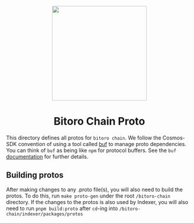 <p align="center"><img src="https://bitoro.foundation/bitoro-token.svg?" width="256" /></p>

<h1 align="center">Bitoro Chain Proto</h1>

<!-- <div align="center">
  <a href="https://github.com/bitoro-network/bitoro-chain/actions/workflows/proto.yml?query=branch%3Amain" style="text-decoration:none;">
    <img src="https://github.com/bitoro-network/bitoro-chain/actions/workflows/proto.yml/badge.svg?branch=main" />
  </a>
</div> -->

This directory defines all protos for `bitoro chain`. We follow the Cosmos-SDK convention of using a tool called
[buf](https://github.com/bufbuild/buf) to manage proto dependencies. You can think of `buf` as being like `npm` for
protocol buffers. See the `buf` [documentation](https://docs.buf.build/how-to/iterate-on-modules#update-dependencies)
for further details.

## Building protos
After making changes to any .proto file(s), you will also need to build the protos. To do this, run `make proto-gen` under the root `/bitoro-chain` directory. If the changes to the protos is also used by Indexer, you will also need to run `pnpm build:proto` after `cd`-ing into `/bitoro-chain/indexer/packages/protos`
